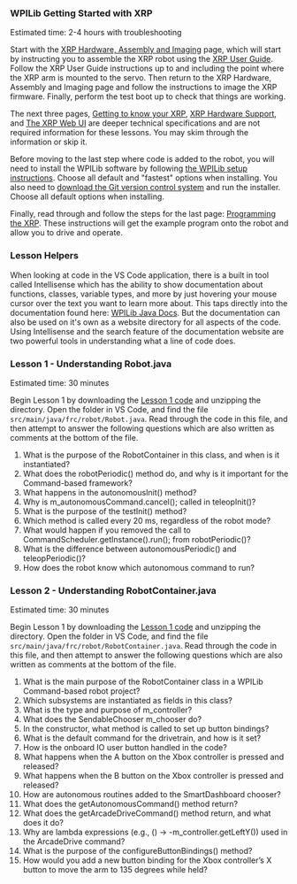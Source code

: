 ### WPILib Getting Started with XRP

Estimated time: 2-4 hours with troubleshooting

Start with the [XRP Hardware, Assembly and Imaging](https://docs.wpilib.org/en/latest/docs/xrp-robot/hardware-and-imaging.html) page, which will start by instructing you to assemble the XRP robot using the [XRP User Guide](https://xrpusersguide.readthedocs.io/en/latest/course/building.html). Follow the XRP User Guide instructions up to and including the point where the XRP arm is mounted to the servo. Then return to the XRP Hardware, Assembly and Imaging page and follow the instructions to image the XRP firmware. Finally, perform the test boot up to check that things are working.

The next three pages, [Getting to know your XRP](https://docs.wpilib.org/en/latest/docs/xrp-robot/getting-to-know-xrp.html), [XRP Hardware Support](https://docs.wpilib.org/en/latest/docs/xrp-robot/hardware-support.html), and [The XRP Web UI](https://docs.wpilib.org/en/latest/docs/xrp-robot/web-ui.html) are deeper technical specifications and are not required information for these lessons. You may skim through the information or skip it.

Before moving to the last step where code is added to the robot, you will need to install the WPILib software by following [the WPILib setup instructions](https://docs.wpilib.org/en/latest/docs/zero-to-robot/step-2/wpilib-setup.html). Choose all default and "fastest" options when installing. You also need to [download the Git version control system](https://git-scm.com/downloads) and run the installer. Choose all default options when installing.

Finally, read through and follow the steps for the last page: [Programming the XRP](https://docs.wpilib.org/en/latest/docs/xrp-robot/programming-xrp.html). These instructions will get the example program onto the robot and allow you to drive and operate.



### Lesson Helpers

When looking at code in the VS Code application, there is a built in tool called Intellisense which has the ability to show documentation about functions, classes, variable types, and more by just hovering your mouse cursor over the text you want to learn more about. This taps directly into the documentation found here: [WPILib Java Docs](https://github.wpilib.org/allwpilib/docs/release/java/index.html). But the documentation can also be used on it's own as a website directory for all aspects of the code. Using Intellisense and the search feature of the documentation website are two powerful tools in understanding what a line of code does.



### Lesson 1 - Understanding Robot.java

Estimated time: 30 minutes

Begin Lesson 1 by downloading the [Lesson 1 code](https://github.com/Mercs-MSA/XRP-Java-Learning/archive/refs/heads/lessons/lesson-1.zip) and unzipping the directory. Open the folder in VS Code, and find the file `src/main/java/frc/robot/Robot.java`. Read through the code in this file, and then attempt to answer the following questions which are also written as comments at the bottom of the file.

1. What is the purpose of the RobotContainer in this class, and when is it instantiated?
2. What does the robotPeriodic() method do, and why is it important for the Command-based framework?
3. What happens in the autonomousInit() method?
4. Why is m_autonomousCommand.cancel(); called in teleopInit()?
5. What is the purpose of the testInit() method?
6. Which method is called every 20 ms, regardless of the robot mode?
7. What would happen if you removed the call to CommandScheduler.getInstance().run(); from robotPeriodic()?
8. What is the difference between autonomousPeriodic() and teleopPeriodic()?
9. How does the robot know which autonomous command to run?



### Lesson 2 - Understanding RobotContainer.java

Estimated time: 30 minutes

Begin Lesson 1 by downloading the [Lesson 1 code](https://github.com/Mercs-MSA/XRP-Java-Learning/archive/refs/heads/lessons/lesson-2.zip) and unzipping the directory. Open the folder in VS Code, and find the file `src/main/java/frc/robot/RobotContainer.java`. Read through the code in this file, and then attempt to answer the following questions which are also written as comments at the bottom of the file.

1. What is the main purpose of the RobotContainer class in a WPILib Command-based robot project?
2. Which subsystems are instantiated as fields in this class?
3. What is the type and purpose of m_controller?
4. What does the SendableChooser<Command> m_chooser do?
5. In the constructor, what method is called to set up button bindings?
6. What is the default command for the drivetrain, and how is it set?
7. How is the onboard IO user button handled in the code?
8. What happens when the A button on the Xbox controller is pressed and released?
9. What happens when the B button on the Xbox controller is pressed and released?
10. How are autonomous routines added to the SmartDashboard chooser?
11. What does the getAutonomousCommand() method return?
12. What does the getArcadeDriveCommand() method return, and what does it do?
13. Why are lambda expressions (e.g., () -> -m_controller.getLeftY()) used in the ArcadeDrive command?
14. What is the purpose of the configureButtonBindings() method?
15. How would you add a new button binding for the Xbox controller’s X button to move the arm to 135 degrees while held?

